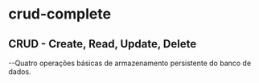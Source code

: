 # crud-complete

## CRUD - Create, Read, Update, Delete

--Quatro operações básicas de armazenamento persistente do banco de dados.
